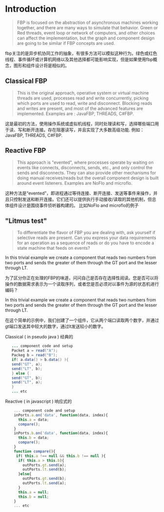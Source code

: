 # Introduction
> FBP is focused on the abstraction of asynchronous machines working together, and there are many ways to simulate that behavior. Green or Red threads, event loop or network of computers, and other choices can affect the implementation, but the graph and component design are going to be similar if FBP concepts are used.

fbp关注的是异步机协同工作的抽象，有很多方法可以模拟这种行为。绿色或红色线程、事件循环或计算机网络以及其他选择都可能影响实现，但是如果使用fbp概念，图形和组件设计将是相似的。

## Classical FBP
> This is the original approach, operative system or virtual machine threads are used, processes read and write concurrently, picking which ports are used to read, write and disconnect. Blocking reads and writes are present, and most of the advanced features are implemented.
Examples are : JavaFBP, THREADS, C#FBP.

这是最初的方法，使用操作系统或虚拟机线程，同时处理读和写，选择哪些端口用于读、写和断开连接。存在阻塞读写，并且实现了大多数高级功能.
例如：JavaFBP, THREADS, C#FBP.

## Reactive FBP
> This approach is "evented", where processes operate by waiting on events like connects, disconnects, sends, etc., and only control the sends and disconnects. They can also provide other mechanisms for doing manual receives/reads but the overall component design is built around event listeners.
Examples are NoFlo and microflo.

这种方法是“evented”，即进程通过等待连接、断开连接、发送等事件来操作，并且只控制发送和断开连接。它们还可以提供执行手动接收/读取的其他机制，但总体组件设计是围绕事件侦听器构建的。
比如NoFlo and microflo的例子

## "Litmus test"
> To differentiate the flavor of FBP you are dealing with, ask yourself if selective reads are present. Can you express your data requirements for an operation as a sequence of reads or do you have to encode a state machine that feeds on events?

In this trivial example we create a component that reads two numbers from two ports and sends the greater of them through the GT port and the lesser through LT.

为了区分你正在处理的FBP的味道，问问自己是否存在选择性阅读。您是否可以将操作的数据需求表示为一个读取序列，或者您是否必须对以事件为源的状态机进行编码？

In this trivial example we create a component that reads two numbers from two ports and sends the greater of them through the GT port and the lesser through LT.

在这个简单的示例中，我们创建了一个组件，它从两个端口读取两个数字，并通过gt端口发送其中较大的数字，通过lt发送较小的数字。

Classical ( in pseudo java )  经典的
 ```java
    ... component code and setup
    Packet a = read("A");
    Packeg b = read("B");
    if( a.data() > b.data() ){
    send("GT", a);
    send("LT", b);
    } else {
    send("GT", b);
    send("LT", a);
    }
    ... etc
```
Reactive ( in javascript )  响应式的

```javascript
    ... component code and setup
    inPorts.a.on('data', function(data, index){
      this.a = data;
      compare();
    }
    inPorts.b.on('data', function(data, index){
      this.b = data;
      compare();
    }
    function compare(){
     if( this.a !== null && this.b !== null ){
      if( this.a > this.b){
        outPorts.gt.send(a);
        outPorts.lt.send(b);
      }else{
        outPorts.gt.send(b);
        outPorts.lt.send(a);
      }
      this.a = null;
      this.b = null;
    }
    ... etc
```